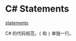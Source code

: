 # C# Statements

[statements](https://docs.microsoft.com/en-us/dotnet/articles/csharp/tour-of-csharp/statements)

C# 的代码规范，`{` 和 `}` 单独一行。

